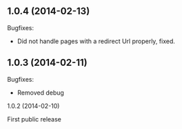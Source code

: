 1.0.4 (2014-02-13)
--

Bugfixes:

* Did not handle pages with a redirect Url properly, fixed.

1.0.3 (2014-02-11)
--

Bugfixes:

* Removed debug

1.0.2 (2014-02-10)

First public release
